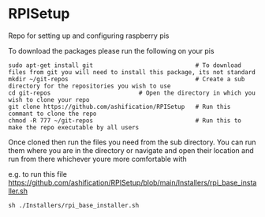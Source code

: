 # RPISetup
Repo for setting up and configuring raspberry pis 

To download the packages please run the following on your pis

    sudo apt-get install git                             # To download files from git you will need to install this package, its not standard
    mkdir ~/git-repos                                    # Create a sub directory for the repositories you wish to use 
    cd git-repos				         # Open the directory in which you wish to clone your repo
    git clone https://github.com/ashification/RPISetup   # Run this commant to clone the repo
    chmod -R 777 ~/git-repos                             # Run this to make the repo executable by all users



Once cloned then run the files you need from the sub directory.
You can run them where you are in the directory or navigate and open their location and run from there whichever youre more comfortable with 


e.g. to run this file https://github.com/ashification/RPISetup/blob/main/Installers/rpi_base_installer.sh
    
    sh ./Installers/rpi_base_installer.sh
	

